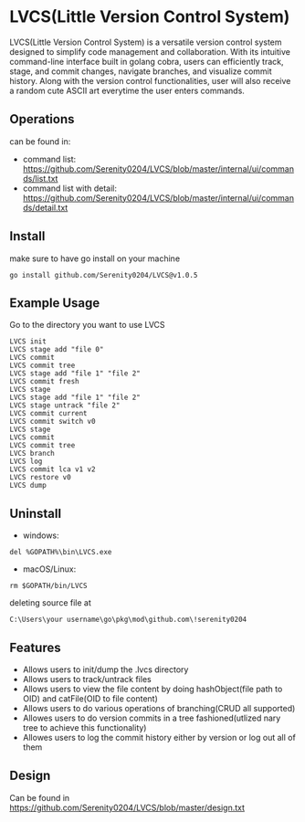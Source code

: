 
# LVCS(Little Version Control System)
LVCS(Little Version Control System) is a versatile version control system designed to simplify code management and collaboration. With its intuitive command-line interface built in golang cobra, users can efficiently track, stage, and commit changes, navigate branches, and visualize commit history. Along with the version control functionalities, user will also receive a random cute ASCII art everytime the user enters commands. 

## Operations
can be found in:
* command list: https://github.com/Serenity0204/LVCS/blob/master/internal/ui/commands/list.txt
* command list with detail: https://github.com/Serenity0204/LVCS/blob/master/internal/ui/commands/detail.txt

## Install
make sure to have go install on your machine
```
go install github.com/Serenity0204/LVCS@v1.0.5
```

## Example Usage
Go to the directory you want to use LVCS
```
LVCS init
LVCS stage add "file 0"
LVCS commit
LVCS commit tree
LVCS stage add "file 1" "file 2"
LVCS commit fresh
LVCS stage
LVCS stage add "file 1" "file 2"
LVCS stage untrack "file 2"
LVCS commit current
LVCS commit switch v0
LVCS stage
LVCS commit
LVCS commit tree
LVCS branch
LVCS log
LVCS commit lca v1 v2
LVCS restore v0
LVCS dump
```

## Uninstall
* windows:
```
del %GOPATH%\bin\LVCS.exe
```
* macOS/Linux: 
```
rm $GOPATH/bin/LVCS
```
deleting source file at
```
C:\Users\your username\go\pkg\mod\github.com\!serenity0204
```
## Features

- Allows users to init/dump the .lvcs directory
- Allows users to track/untrack files
- Allows users to view the file content by doing hashObject(file path to OID) and catFile(OID to file content)
- Allows users to do various operations of branching(CRUD all supported)
- Allowes users to do version commits in a tree fashioned(utlized nary tree to achieve this functionality)
- Allowes users to log the commit history either by version or log out all of them


## Design
Can be found in https://github.com/Serenity0204/LVCS/blob/master/design.txt

